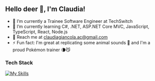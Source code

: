 ## Hello deer 🦌, I'm Claudia!

- 🔭 I’m currently a Trainee Software Engineer at TechSwitch
- 🌱 I’m currently learning C#, .NET, ASP.NET Core MVC, JavaScript, TypeScript, React, Node.js
- 📩 Reach me at claudiagiancola.ac@gmail.com
- ⚡ Fun fact: I'm great at replicating some animal sounds 🐶 and I'm a proud Pokémon trainer 🌘😼

### Tech Stack
[![My Skills](https://skillicons.dev/icons?i=cs,dotnet,js,ts,nodejs,react,vite,html,css,sass,postgres,postman,powershell,jest,git,github,stackoverflow,unreal,vscode,discord,ai,ps,pr)](https://skillicons.dev)
